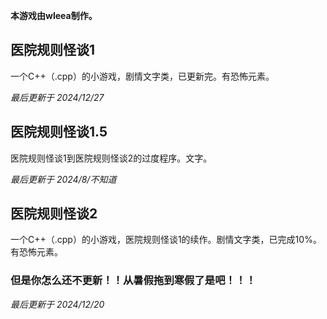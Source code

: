**本游戏由wleea制作。**

## 医院规则怪谈1

一个C++（.cpp）的小游戏，剧情文字类，已更新完。有恐怖元素。

*最后更新于 2024/12/27*

## 医院规则怪谈1.5

医院规则怪谈1到医院规则怪谈2的过度程序。文字。

*最后更新于 2024/8/不知道*

## 医院规则怪谈2

一个C++（.cpp）的小游戏，医院规则怪谈1的续作。剧情文字类，已完成10%。有恐怖元素。

### **但是你怎么还不更新！！从暑假拖到寒假了是吧！！！**

*最后更新于 2024/12/20*
